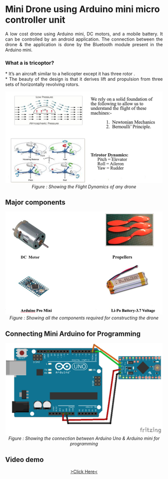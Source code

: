 # Mini Drone using Arduino mini micro controller unit
<p align="justify" >
A low cost drone using Arduino mini, DC motors, and a mobile battery. It can be controlled by an android application. The connection between the drone &amp; the application is done by the Bluetooth module present in the Arduino mini. 
</p>

### What a is tricoptor?
<p align="justify" >
* It’s an aircraft similar to a helicopter except it has three rotor .
<br>* The beauty of the design is that it derives lift and propulsion from  three sets of horizontally revolving rotors.
</p>

<p align="center">
  <img src="imgs/Flight_Dynamics.png" width="760px">
  <br><i>Figure : Showing the Flight Dynamics of any drone</i>
</p>

## Major components
<p align="center">
  <img src="imgs/Major_components.png" width="760px">
  <br><i>Figure : Showing all the components required for constructing the drone</i>
</p>

## Connecting Mini Arduino for Programming
<p align="center">
  <img src="imgs/Connecting_Mini_Arduino.jpg" width="760px">
  <br><i>Figure : Showing the connection between Arduino Uno & Arduino mini for programming</i>
</p>

## Video demo
<p align="center">
  <a href="https://www.youtube.com/watch?v=B13oQvVGCp4&list=PLWdzmf_yjOGsEBxtbmLwkprN09FwD6ldS" target="popup" > >Click Here< </a>
</p>
